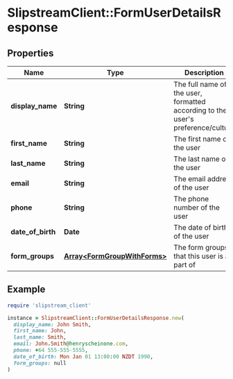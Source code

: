 # SlipstreamClient::FormUserDetailsResponse

## Properties

| Name | Type | Description | Notes |
| ---- | ---- | ----------- | ----- |
| **display_name** | **String** | The full name of the user, formatted according to the user&#39;s preference/culture |  |
| **first_name** | **String** | The first name of the user | [optional] |
| **last_name** | **String** | The last name of the user |  |
| **email** | **String** | The email address of the user | [optional] |
| **phone** | **String** | The phone number of the user | [optional] |
| **date_of_birth** | **Date** | The date of birth of the user | [optional] |
| **form_groups** | [**Array&lt;FormGroupWithForms&gt;**](FormGroupWithForms.md) | The form groups that this user is a part of | [optional] |

## Example

```ruby
require 'slipstream_client'

instance = SlipstreamClient::FormUserDetailsResponse.new(
  display_name: John Smith,
  first_name: John,
  last_name: Smith,
  email: John.Smith@henryscheinone.com,
  phone: +64 555-555-5555,
  date_of_birth: Mon Jan 01 13:00:00 NZDT 1990,
  form_groups: null
)
```

